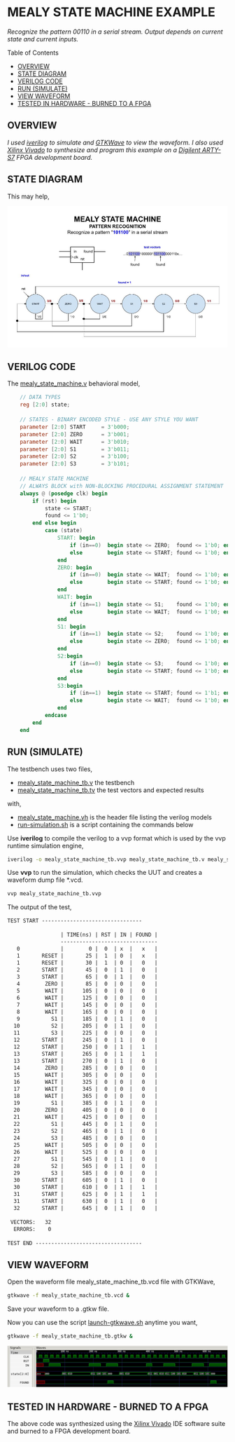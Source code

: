 # MEALY STATE MACHINE EXAMPLE

_Recognize the pattern 00110 in a serial stream.
Output depends on current state and current inputs._

Table of Contents

* [OVERVIEW](https://github.com/JeffDeCola/my-verilog-examples/tree/master/sequential-logic/finite-state-machines/mealy_state_machine#overview)
* [STATE DIAGRAM](https://github.com/JeffDeCola/my-verilog-examples/tree/master/sequential-logic/finite-state-machines/mealy_state_machine#state-diagram)
* [VERILOG CODE](https://github.com/JeffDeCola/my-verilog-examples/tree/master/sequential-logic/finite-state-machines/mealy_state_machine#verilog-code)
* [RUN (SIMULATE)](https://github.com/JeffDeCola/my-verilog-examples/tree/master/sequential-logic/finite-state-machines/mealy_state_machine#run-simulate)
* [VIEW WAVEFORM](https://github.com/JeffDeCola/my-verilog-examples/tree/master/sequential-logic/finite-state-machines/mealy_state_machine#view-waveform)
* [TESTED IN HARDWARE - BURNED TO A FPGA](https://github.com/JeffDeCola/my-verilog-examples/tree/master/sequential-logic/finite-state-machines/mealy_state_machine#tested-in-hardware---burned-to-a-fpga)

## OVERVIEW

_I used
[iverilog](https://github.com/JeffDeCola/my-cheat-sheets/tree/master/hardware/tools/simulation/iverilog-cheat-sheet)
to simulate and
[GTKWave](https://github.com/JeffDeCola/my-cheat-sheets/tree/master/hardware/tools/simulation/gtkwave-cheat-sheet)
to view the waveform. I also used
[Xilinx Vivado](https://github.com/JeffDeCola/my-cheat-sheets/tree/master/hardware/tools/synthesis/xilinx-vivado-cheat-sheet)
to synthesize and program this example on a
[Digilent ARTY-S7](https://github.com/JeffDeCola/my-cheat-sheets/tree/master/hardware/development/fpga-development-boards/digilent-arty-s7-cheat-sheet)
FPGA development board._

## STATE DIAGRAM

This may help,

![IMAGE - mealy_state_machine.jpg - IMAGE](../../../docs/pics/sequential-logic/mealy_state_machine.jpg)

## VERILOG CODE

The
[mealy_state_machine.v](https://github.com/JeffDeCola/my-verilog-examples/blob/master/sequential-logic/finite-state-machines/mealy_state_machine/mealy_state_machine.v)
behavioral model,

```verilog
    // DATA TYPES
    reg [2:0] state;

    // STATES - BINARY ENCODED STYLE - USE ANY STYLE YOU WANT
    parameter [2:0] START     = 3'b000;
    parameter [2:0] ZERO      = 3'b001;
    parameter [2:0] WAIT      = 3'b010;
    parameter [2:0] S1        = 3'b011;
    parameter [2:0] S2        = 3'b100;
    parameter [2:0] S3        = 3'b101;

    // MEALY STATE MACHINE
    // ALWAYS BLOCK with NON-BLOCKING PROCEDURAL ASSIGNMENT STATEMENT
    always @ (posedge clk) begin
        if (rst) begin
            state <= START;
            found <= 1'b0;
        end else begin
            case (state)
                START: begin
                    if (in==0)  begin state <= ZERO;  found <= 1'b0; end
                    else        begin state <= START; found <= 1'b0; end
                end
                ZERO: begin
                    if (in==0)  begin state <= WAIT;  found <= 1'b0; end
                    else        begin state <= START; found <= 1'b0; end
                end
                WAIT: begin
                    if (in==1)  begin state <= S1;    found <= 1'b0; end
                    else        begin state <= WAIT;  found <= 1'b0; end
                end
                S1: begin
                    if (in==1)  begin state <= S2;    found <= 1'b0; end
                    else        begin state <= ZERO;  found <= 1'b0; end
                end
                S2:begin
                    if (in==0)  begin state <= S3;    found <= 1'b0; end
                    else        begin state <= START; found <= 1'b0; end
                end
                S3:begin
                    if (in==1)  begin state <= START; found <= 1'b1; end // Found pattern
                    else        begin state <= WAIT;  found <= 1'b0; end
                end
            endcase
        end
    end
```

## RUN (SIMULATE)

The testbench uses two files,

* [mealy_state_machine_tb.v](https://github.com/JeffDeCola/my-verilog-examples/blob/master/sequential-logic/finite-state-machines/mealy_state_machine/mealy_state_machine_tb.v)
  the testbench
* [mealy_state_machine_tb.tv](https://github.com/JeffDeCola/my-verilog-examples/blob/master/sequential-logic/finite-state-machines/mealy_state_machine/mealy_state_machine_tb.tv)
  the test vectors and expected results

with,

* [mealy_state_machine.vh](https://github.com/JeffDeCola/my-verilog-examples/blob/master/sequential-logic/finite-state-machines/mealy_state_machine/mealy_state_machine.vh)
  is the header file listing the verilog models
* [run-simulation.sh](https://github.com/JeffDeCola/my-verilog-examples/blob/master/sequential-logic/finite-state-machines/mealy_state_machine/run-simulation.sh)
  is a script containing the commands below

Use **iverilog** to compile the verilog to a vvp format
which is used by the vvp runtime simulation engine,

```bash
iverilog -o mealy_state_machine_tb.vvp mealy_state_machine_tb.v mealy_state_machine.vh
```

Use **vvp** to run the simulation, which checks the UUT
and creates a waveform dump file *.vcd.

```bash
vvp mealy_state_machine_tb.vvp
```

The output of the test,

```text
TEST START --------------------------------

                 | TIME(ns) | RST | IN | FOUND |
                 -------------------------------
   0             |        0 |  0  | x  |   x   |
   1       RESET |       25 |  1  | 0  |   x   |
   1       RESET |       30 |  1  | 0  |   0   |
   2       START |       45 |  0  | 1  |   0   |
   3       START |       65 |  0  | 1  |   0   |
   4        ZERO |       85 |  0  | 0  |   0   |
   5        WAIT |      105 |  0  | 0  |   0   |
   6        WAIT |      125 |  0  | 0  |   0   |
   7        WAIT |      145 |  0  | 0  |   0   |
   8        WAIT |      165 |  0  | 0  |   0   |
   9          S1 |      185 |  0  | 1  |   0   |
  10          S2 |      205 |  0  | 1  |   0   |
  11          S3 |      225 |  0  | 0  |   0   |
  12       START |      245 |  0  | 1  |   0   |
  12       START |      250 |  0  | 1  |   1   |
  13       START |      265 |  0  | 1  |   1   |
  13       START |      270 |  0  | 1  |   0   |
  14        ZERO |      285 |  0  | 0  |   0   |
  15        WAIT |      305 |  0  | 0  |   0   |
  16        WAIT |      325 |  0  | 0  |   0   |
  17        WAIT |      345 |  0  | 0  |   0   |
  18        WAIT |      365 |  0  | 0  |   0   |
  19          S1 |      385 |  0  | 1  |   0   |
  20        ZERO |      405 |  0  | 0  |   0   |
  21        WAIT |      425 |  0  | 0  |   0   |
  22          S1 |      445 |  0  | 1  |   0   |
  23          S2 |      465 |  0  | 1  |   0   |
  24          S3 |      485 |  0  | 0  |   0   |
  25        WAIT |      505 |  0  | 0  |   0   |
  26        WAIT |      525 |  0  | 0  |   0   |
  27          S1 |      545 |  0  | 1  |   0   |
  28          S2 |      565 |  0  | 1  |   0   |
  29          S3 |      585 |  0  | 0  |   0   |
  30       START |      605 |  0  | 1  |   0   |
  30       START |      610 |  0  | 1  |   1   |
  31       START |      625 |  0  | 1  |   1   |
  31       START |      630 |  0  | 1  |   0   |
  32       START |      645 |  0  | 1  |   0   |

 VECTORS:   32
  ERRORS:    0

TEST END ----------------------------------
```

## VIEW WAVEFORM

Open the waveform file mealy_state_machine_tb.vcd file with GTKWave,

```bash
gtkwave -f mealy_state_machine_tb.vcd &
```

Save your waveform to a .gtkw file.

Now you can use the script
[launch-gtkwave.sh](https://github.com/JeffDeCola/my-verilog-examples/blob/master/launch-GTKWave-script/launch-gtkwave.sh)
anytime you want,

```bash
gtkwave -f mealy_state_machine_tb.gtkw &
```

![mealy_state_machine-waveform.jpg](../../../docs/pics/sequential-logic/mealy_state_machine-waveform.jpg)

## TESTED IN HARDWARE - BURNED TO A FPGA

The above code was synthesized using the
[Xilinx Vivado](https://github.com/JeffDeCola/my-cheat-sheets/tree/master/hardware/tools/synthesis/xilinx-vivado-cheat-sheet)
IDE software suite and burned to a FPGA development board.
